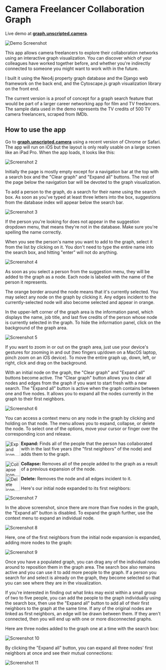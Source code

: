 # Camera Freelancer Collaboration Graph

Live demo at [**graph.unscripted.camera**](https://graph.unscripted.camera).

![Demo Screenshot](https://github.com/derthadams/406_fcg_django/blob/master/images/screenshot_1.jpg)

This app allows camera freelancers to explore their collaboration networks
using an interactive graph visualization. You can discover which of your
colleagues have worked together before, and whether you're indirectly connected 
to someone you might want to work with in the future.

I built it using the Neo4j property graph database and the Django web framework on the back end, and 
the Cytoscape.js graph visualization library on the front end. 

The current version is a proof of concept for a
graph search feature that would be part of a larger career networking app for film and TV 
freelancers. The sample data used in the 
demo represents the TV credits of 500 TV camera freelancers, scraped from IMDb.

## How to use the app

Go to [**graph.unscripted.camera**](https://graph.unscripted.camera) using a recent version of Chrome or Safari. The app will run on iOS but the layout is only really usable on a large screen like an iPad Pro. When the app loads, it looks like this:

![Screenshot 2](https://github.com/derthadams/406_fcg_django/blob/master/images/screenshot_2.jpg)

Initially the page is mostly empty except for a navigation bar at the top with a search box and the "Clear graph" and "Expand all" buttons. The rest of the page below the navigation bar will be devoted to the graph visualization.

To add a person to the graph, do a search for their name using the search box. As soon as you've typed at least three letters into the box, suggestions from the database index will appear below the search bar.

![Screenshot 3](https://github.com/derthadams/406_fcg_django/blob/master/images/screenshot_3.jpg)

If the person you're looking for does not appear in the suggestion dropdown menu, that means they're not in the database. Make sure you're spelling the name correctly.

When you see the person's name you want to add to the graph, select it from the list by clicking on it. You don't need to type the entire name into the search box, and hitting "enter" will not do anything.

![Screenshot 4](https://github.com/derthadams/406_fcg_django/blob/master/images/screenshot_4.jpg)

As soon as you select a person from the suggestion menu, they will be added to the graph as a node. Each node is labeled with the name of the person it represents.

The orange border around the node means that it's currently selected. You may select any node on the graph by clicking it. Any edges incident to the currently-selected node will also become selected and appear in orange.

In the upper-left corner of the graph area is the information panel, which displays the name, job title, and last five credits of the person whose node is currently selected in the graph. To hide the information panel, click on the background of the graph area.

![Screenshot 5](https://github.com/derthadams/406_fcg_django/blob/master/images/screenshot_5.jpg)

If you want to zoom in or out on the graph area, just use your device's gestures for zooming in and out (two fingers up/down on a MacOS laptop, pinch zoom on an iOS device). To move the entire graph up, down, left, or right, click and drag on the background.

With an initial node on the graph, the "Clear graph" and "Expand all" buttons become active. The "Clear graph" button allows you to clear all nodes and edges from the graph if you want to start fresh with a new search. The "Expand all" button is active when the graph contains between one and five nodes. It allows you to expand all the nodes currently in the graph to their first neighbors.

![Screenshot 6](https://github.com/derthadams/406_fcg_django/blob/master/images/screenshot_6.jpg)

You can access a context menu on any node in the graph by clicking and holding on that node. The menu allows you to expand, collapse, or delete the node. To select one of the options, move your cursor or finger over the corresponding icon and release.

<img align="left" width="48" height="48" src="https://github.com/derthadams/406_fcg_django/blob/master/images/expanded_sm.png" alt="Expand icon"> 

**Expand:** Finds all of the people that the person has collaborated with in the last five years (the "first neighbors" of the node) and adds them to the graph.

<img align="left" width="48" height="48" src="https://github.com/derthadams/406_fcg_django/blob/master/images/node_collapse_sm.png" alt="Collapse icon"> 

**Collapse:** Removes all of the people added to the graph as a result of a previous expansion of the node.

<img align="left" width="48" height="48" src="https://github.com/derthadams/406_fcg_django/blob/master/images/delete_sm.png" alt="Delete icon"> 

**Delete:** Removes the node and all edges incident to it.

Here's our initial node expanded to its first neighbors:

![Screenshot 7](https://github.com/derthadams/406_fcg_django/blob/master/images/screenshot_7.jpg)

In the above screenshot, since there are more than five nodes in the graph, the "Expand all" button is disabled. To expand the graph further, use the context menu to expand an individual node.

![Screenshot 8](https://github.com/derthadams/406_fcg_django/blob/master/images/screenshot_8.jpg)

Here, one of the first neighbors from the initial node expansion is expanded, adding more nodes to the graph:

![Screenshot 9](https://github.com/derthadams/406_fcg_django/blob/master/images/screenshot_9.jpg)

Once you have a populated graph, you can drag any of the individual nodes around to reposition them in the graph area. The search box also remains active and you can use it to add more people to the graph. If a person you search for and select is already on the graph, they become selected so that you can see where they are in the visualization.

If you're interested in finding out what links may exist within a small group of two to five people, you can add the people to the graph individually using the search box, then use the "Expand all" button to add all of their first neighbors to the graph at the same time. If any of the original nodes are linked as first neighbors, an edge will be drawn between them. If they aren't connected, then you will end up with one or more disconnected graphs.

Here are three nodes added to the graph one at a time with the search box:

![Screenshot 10](https://github.com/derthadams/406_fcg_django/blob/master/images/screenshot_10.jpg)

By clicking the "Expand all" button, you can expand all three nodes' first neighbors at once and see their mutual connections:

![Screenshot 11](https://github.com/derthadams/406_fcg_django/blob/master/images/screenshot_11.jpg)